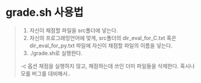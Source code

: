# grade.sh 사용법

>1. 자신이 채점할 파일을 src폴더에 넣는다.  
>2. 자신의 프로그래밍언어에 맞게, src폴더의 dir_eval_for_C.txt 혹은 dir_eval_for_py.txt 파일에 자신이 채점할 파일의 이름을 넣는다.  
>3. ./grade.sh로 실행한다.  
>
>-c 옵션
>채점을 실행하지 않고, 채점하는데 쓰인 더미 파일들을 삭제한다.
>혹시나 모를 버그를 대비해서..



